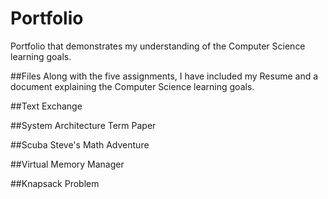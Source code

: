 # Portfolio
Portfolio that demonstrates my understanding of the Computer Science learning goals.

##Files
Along with the five assignments, I have included my Resume and a document explaining the Computer Science learning goals.

##Text Exchange

##System Architecture Term Paper

##Scuba Steve's Math Adventure

##Virtual Memory Manager

##Knapsack Problem


